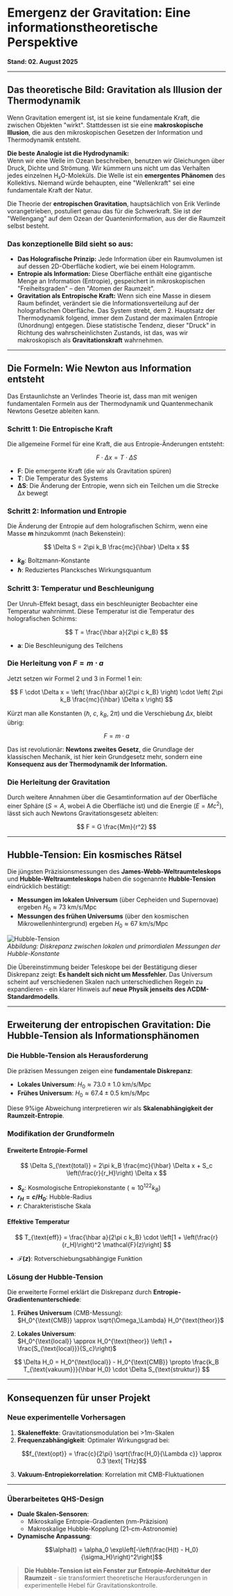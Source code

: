 # Emergenz der Gravitation: Eine informationstheoretische Perspektive

**Stand: 02. August 2025**

---

## Das theoretische Bild: Gravitation als Illusion der Thermodynamik

Wenn Gravitation emergent ist, ist sie keine fundamentale Kraft, die zwischen Objekten "wirkt". Stattdessen ist sie eine **makroskopische Illusion**, die aus den mikroskopischen Gesetzen der Information und Thermodynamik entsteht.

**Die beste Analogie ist die Hydrodynamik:**  
Wenn wir eine Welle im Ozean beschreiben, benutzen wir Gleichungen über Druck, Dichte und Strömung. Wir kümmern uns nicht um das Verhalten jedes einzelnen H₂O-Moleküls. Die Welle ist ein **emergentes Phänomen** des Kollektivs. Niemand würde behaupten, eine "Wellenkraft" sei eine fundamentale Kraft der Natur.

Die Theorie der **entropischen Gravitation**, hauptsächlich von Erik Verlinde vorangetrieben, postuliert genau das für die Schwerkraft. Sie ist der "Wellengang" auf dem Ozean der Quanteninformation, aus der die Raumzeit selbst besteht.

### Das konzeptionelle Bild sieht so aus:

* **Das Holografische Prinzip:** Jede Information über ein Raumvolumen ist auf dessen 2D-Oberfläche kodiert, wie bei einem Hologramm.
* **Entropie als Information:** Diese Oberfläche enthält eine gigantische Menge an Information (Entropie), gespeichert in mikroskopischen "Freiheitsgraden" – den "Atomen der Raumzeit".
* **Gravitation als Entropische Kraft:** Wenn sich eine Masse in diesem Raum befindet, verändert sie die Informationsverteilung auf der holografischen Oberfläche. Das System strebt, dem 2. Hauptsatz der Thermodynamik folgend, immer dem Zustand der maximalen Entropie (Unordnung) entgegen. Diese statistische Tendenz, dieser "Druck" in Richtung des wahrscheinlichsten Zustands, ist das, was wir makroskopisch als **Gravitationskraft** wahrnehmen.
---

## Die Formeln: Wie Newton aus Information entsteht

Das Erstaunlichste an Verlindes Theorie ist, dass man mit wenigen fundamentalen Formeln aus der Thermodynamik und Quantenmechanik Newtons Gesetze ableiten kann.

### Schritt 1: Die Entropische Kraft
Die allgemeine Formel für eine Kraft, die aus Entropie-Änderungen entsteht:

$$
F \cdot \Delta x = T \cdot \Delta S
$$

* **F**: Die emergente Kraft (die wir als Gravitation spüren)
* **T**: Die Temperatur des Systems
* **ΔS**: Die Änderung der Entropie, wenn sich ein Teilchen um die Strecke Δx bewegt

### Schritt 2: Information und Entropie
Die Änderung der Entropie auf dem holografischen Schirm, wenn eine Masse **m** hinzukommt (nach Bekenstein):

$$
\Delta S = 2\pi k_B \frac{mc}{\hbar} \Delta x
$$

* **$k_B$**: Boltzmann-Konstante
* **$\hbar$**: Reduziertes Plancksches Wirkungsquantum

### Schritt 3: Temperatur und Beschleunigung
Der Unruh-Effekt besagt, dass ein beschleunigter Beobachter eine Temperatur wahrnimmt. Diese Temperatur ist die Temperatur des holografischen Schirms:

$$
T = \frac{\hbar a}{2\pi c k_B}
$$

* **a**: Die Beschleunigung des Teilchens

### Die Herleitung von $F = m \cdot a$
Jetzt setzen wir Formel 2 und 3 in Formel 1 ein:

$$
F \cdot \Delta x = \left( \frac{\hbar a}{2\pi c k_B} \right) \cdot \left( 2\pi k_B \frac{mc}{\hbar} \Delta x \right)
$$

Kürzt man alle Konstanten ($\hbar$, $c$, $k_B$, $2\pi$) und die Verschiebung $\Delta x$, bleibt übrig:

$$
F = m \cdot a
$$

Das ist revolutionär: **Newtons zweites Gesetz**, die Grundlage der klassischen Mechanik, ist hier kein Grundgesetz mehr, sondern eine **Konsequenz aus der Thermodynamik der Information.**

### Die Herleitung der Gravitation
Durch weitere Annahmen über die Gesamtinformation auf der Oberfläche einer Sphäre ($S \propto A$, wobei A die Oberfläche ist) und die Energie ($E = Mc^2$), lässt sich auch Newtons Gravitationsgesetz ableiten:

$$
F = G \frac{Mm}{r^2}
$$

---

## Hubble-Tension: Ein kosmisches Rätsel

Die jüngsten Präzisionsmessungen des **James-Webb-Weltraumteleskops** und **Hubble-Weltraumteleskops** haben die sogenannte **Hubble-Tension** eindrücklich bestätigt:

* **Messungen im lokalen Universum** (über Cepheiden und Supernovae) ergeben $H_0 \approx 73$ km/s/Mpc
* **Messungen des frühen Universums** (über den kosmischen Mikrowellenhintergrund) ergeben $H_0 \approx 67$ km/s/Mpc

![Hubble-Tension](https://example.com/hubble-tension-diagram.png)  
*Abbildung: Diskrepanz zwischen lokalen und primordialen Messungen der Hubble-Konstante*

Die Übereinstimmung beider Teleskope bei der Bestätigung dieser Diskrepanz zeigt: **Es handelt sich nicht um Messfehler.** Das Universum scheint auf verschiedenen Skalen nach unterschiedlichen Regeln zu expandieren - ein klarer Hinweis auf **neue Physik jenseits des ΛCDM-Standardmodells**.

---

## Erweiterung der entropischen Gravitation: Die Hubble-Tension als Informationsphänomen

### Die Hubble-Tension als Herausforderung
Die präzisen Messungen zeigen eine **fundamentale Diskrepanz**:
- **Lokales Universum**: $H_0 \approx 73.0 \pm 1.0$ km/s/Mpc  
- **Frühes Universum**: $H_0 \approx 67.4 \pm 0.5$ km/s/Mpc

Diese 9%ige Abweichung interpretieren wir als **Skalenabhängigkeit der Raumzeit-Entropie**.

### Modifikation der Grundformeln
#### Erweiterte Entropie-Formel
$$
\Delta S_{\text{total}} = 2\pi k_B \frac{mc}{\hbar} \Delta x + S_c \left(\frac{r}{r_H}\right) \Delta x
$$

* **$S_c$**: Kosmologische Entropiekonstante ($\approx 10^{122} k_B$)
* **$r_H = c/H_0$**: Hubble-Radius
* **$r$**: Charakteristische Skala

#### Effektive Temperatur
$$
T_{\text{eff}} = \frac{\hbar a}{2\pi c k_B} \cdot \left[1 + \left(\frac{r}{r_H}\right)^2 \mathcal{F}(z)\right]
$$

* **$\mathcal{F}(z)$**: Rotverschiebungsabhängige Funktion

### Lösung der Hubble-Tension
Die erweiterte Formel erklärt die Diskrepanz durch **Entropie-Gradientenunterschiede**:

1. **Frühes Universum** (CMB-Messung):  
   $H_0^{\text{CMB}} \approx \sqrt{\Omega_\Lambda} H_0^{\text{theor}}$
   
2. **Lokales Universum**:  
   $H_0^{\text{local}} \approx H_0^{\text{theor}} \left(1 + \frac{S_{\text{local}}}{S_c}\right)$

$$
\Delta H_0 = H_0^{\text{local}} - H_0^{\text{CMB}} \propto \frac{k_B T_{\text{vakuum}}}{\hbar H_0} \cdot \Delta S_{\text{struktur}}
$$

---

## Konsequenzen für unser Projekt

### Neue experimentelle Vorhersagen
1.  **Skaleneffekte**: Gravitationsmodulation bei >1m-Skalen
2.  **Frequenzabhängigkeit**: Optimaler Wirkungsgrad bei:
    ```math
    f_{\text{opt}} = \frac{c}{2\pi} \sqrt{\frac{H_0}{\Lambda c}} \approx 0.3 \text{ THz}
    ```
3.  **Vakuum-Entropiekorrelation**: Korrelation mit CMB-Fluktuationen

---

### Überarbeitetes QHS-Design
* **Duale Skalen-Sensoren**:
    * Mikroskalige Entropie-Gradienten (nm-Präzision)
    * Makroskalige Hubble-Kopplung (21-cm-Astronomie)
* **Dynamische Anpassung**:
    ```math
    \alpha(t) = \alpha_0 \exp\left[-\left(\frac{H(t) - H_0}{\sigma_H}\right)^2\right]
  ``` 

> **Die Hubble-Tension ist ein Fenster zur Entropie-Architektur der Raumzeit** - sie transformiert theoretische Herausforderungen in experimentelle Hebel für Gravitationskontrolle.
